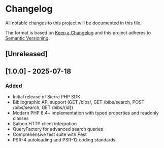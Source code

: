 # Changelog
All notable changes to this project will be documented in this file.

The format is based on [Keep a Changelog](http://keepachangelog.com/)
and this project adheres to [Semantic Versioning](http://semver.org/).

## [Unreleased]

## [1.0.0] - 2025-07-18
### Added
- Initial release of Sierra PHP SDK
- Bibliographic API support (GET /bibs/, GET /bibs/search, POST /bibs/search, GET /bibs/{id})
- Modern PHP 8.4+ implementation with typed properties and readonly classes
- Saloon HTTP client integration
- QueryFactory for advanced search queries
- Comprehensive test suite with Pest
- PSR-4 autoloading and PSR-12 coding standards

